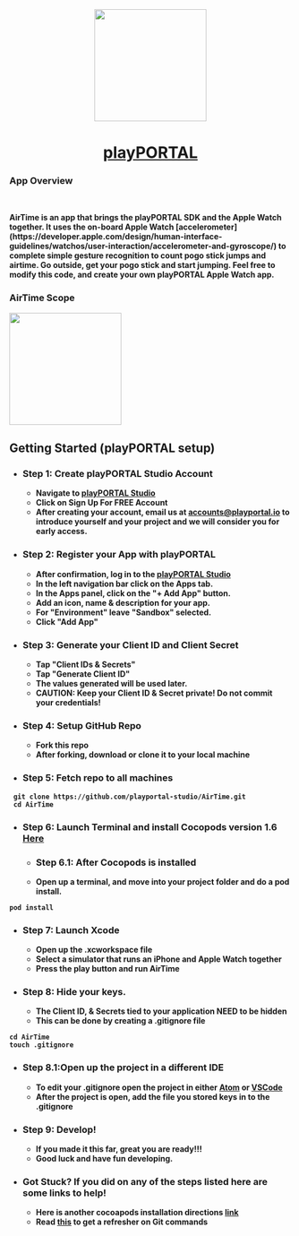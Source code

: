 <div align="center">
<img src="https://gyazo.com/26a1dc0b6fa056fad0e1831b8640d2dc.png = 50x50" width="200">


# <b> [playPORTAL](https://www.playportal.io) 
</div>

### App Overview
<br/>
<p>AirTime is an app that brings the playPORTAL SDK and the Apple Watch together. It uses the on-board Apple Watch [accelerometer](https://developer.apple.com/design/human-interface-guidelines/watchos/user-interaction/accelerometer-and-gyroscope/) to complete simple gesture recognition to count pogo stick jumps and airtime. Go outside, get your pogo stick and start jumping. Feel free to modify this code, and create your own playPORTAL Apple Watch app.</p>

### AirTime Scope
<img src="https://gyazo.com/b7aff7b146472034e36b817cdd95f4c6.png = 100x100" width="200">

## Getting Started (playPORTAL setup)

* ### <b>Step 1:</b> Create playPORTAL Studio Account

	* Navigate to [playPORTAL Studio](https://studio.playportal.io)
	* Click on <b>Sign Up For FREE Account</b>
	* After creating your account, email us at accounts@playportal.io to introduce yourself and your project and we will consider you for early access.
 

* ### <b>Step 2:</b> Register your App with playPORTAL

	* After confirmation, log in to the [playPORTAL Studio](https://studio.playportal.io)
	* In the left navigation bar click on the <b>Apps</b> tab.
	* In the <b>Apps</b> panel, click on the "+ Add App" button.
	* Add an icon, <b>name</b> & description for your app.
	* For "Environment" leave "Sandbox" selected.
	* Click "Add App"
	
	
* ### <b>Step 3:</b> Generate your Client ID and Client Secret

	* Tap "Client IDs & Secrets"
	* Tap "Generate Client ID"
	* The values generated will be used later.
	* CAUTION: Keep your Client ID & Secret private! Do not commit your credentials!
 
* ### <b>Step 4:</b> Setup GitHub Repo
    * Fork this repo
    * After forking, download or clone it to your local machine
 
* ### <b>Step 5:</b> Fetch repo to all machines
```
 git clone https://github.com/playportal-studio/AirTime.git
 cd AirTime
```
* ### <b>Step 6:</b> Launch Terminal and install Cocopods version 1.6 [Here](https://cocoapods.org/)
	* ### <b> Step 6.1: </b>After Cocopods is installed 
	 * Open up a terminal, and move into your project folder and do a pod install.
```
pod install
```
* ### <b>Step 7:</b> Launch Xcode 
    * Open up the .xcworkspace file
    * Select a simulator that runs an iPhone and Apple Watch together 
    * Press the play button and run AirTime

* ### <b>Step 8:</b> Hide your keys.
	* The Client ID, & Secrets tied to your application <b>NEED</b> to be hidden
	* This can be done by creating a .gitignore file 
```
cd AirTime
touch .gitignore
```

* ### <b>Step 8.1:</b>Open up the project in a different IDE
	* To edit your .gitignore open the project in either [Atom](https://atom.io/) or [VSCode](https://code.visualstudio.com/)
	* After the project is open, add the file you stored keys in to the .gitignore
	
* ### <b>Step 9:</b> Develop! 
	* If you made it this far, great you are ready!!!
	* Good luck and have fun developing. 
    
    
* ### <b>Got Stuck?</b> If you did on any of the steps listed here are some links to help!
    * Here is another cocoapods installation directions [link](https://iosdevcenters.blogspot.com/2015/12/how-to-install-cocoapods-in-xcode.html)
    * Read [this](https://github.com/joshnh/Git-Commands) to get a refresher on Git commands 




